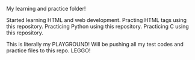 My learning and practice folder!

Started learning HTML and web development.
Practing HTML tags using this repository.
Practicing Python using this repository.
Practicing C using this repository.

This is literally my PLAYGROUND!
Will be pushing all my test codes and practice files to this repo.
LEGGO!
